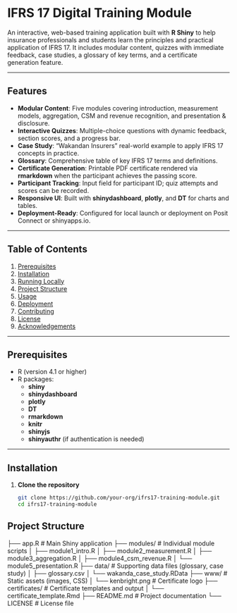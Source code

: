 # IFRS 17 Digital Training Module

An interactive, web-based training application built with **R Shiny** to help insurance professionals and students learn the principles and practical application of IFRS 17. It includes modular content, quizzes with immediate feedback, case studies, a glossary of key terms, and a certificate generation feature.

---

## Features

- **Modular Content**: Five modules covering introduction, measurement models, aggregation, CSM and revenue recognition, and presentation & disclosure.  
- **Interactive Quizzes**: Multiple-choice questions with dynamic feedback, section scores, and a progress bar.  
- **Case Study**: “Wakandan Insurers” real-world example to apply IFRS 17 concepts in practice.  
- **Glossary**: Comprehensive table of key IFRS 17 terms and definitions.  
- **Certificate Generation**: Printable PDF certificate rendered via **rmarkdown** when the participant achieves the passing score.  
- **Participant Tracking**: Input field for participant ID; quiz attempts and scores can be recorded.  
- **Responsive UI**: Built with **shinydashboard**, **plotly**, and **DT** for charts and tables.  
- **Deployment-Ready**: Configured for local launch or deployment on Posit Connect or shinyapps.io.  

---

## Table of Contents

1. [Prerequisites](#prerequisites)  
2. [Installation](#installation)  
3. [Running Locally](#running-locally)  
4. [Project Structure](#project-structure)  
5. [Usage](#usage)  
6. [Deployment](#deployment)  
7. [Contributing](#contributing)  
8. [License](#license)  
9. [Acknowledgements](#acknowledgements)  

---

## Prerequisites

- R (version 4.1 or higher)  
- R packages:  
  - **shiny**  
  - **shinydashboard**  
  - **plotly**  
  - **DT**  
  - **rmarkdown**  
  - **knitr**  
  - **shinyjs**  
  - **shinyauthr** (if authentication is needed)  

---

## Installation

1. **Clone the repository**  
   ```bash
   git clone https://github.com/your-org/ifrs17-training-module.git
   cd ifrs17-training-module

## Project Structure

├── app.R                  # Main Shiny application
├── modules/               # Individual module scripts
│   ├── module1_intro.R
│   ├── module2_measurement.R
│   ├── module3_aggregation.R
│   ├── module4_csm_revenue.R
│   └── module5_presentation.R
├── data/                  # Supporting data files (glossary, case study)
│   ├── glossary.csv
│   └── wakanda_case_study.RData
├── www/                   # Static assets (images, CSS)
│   └── kenbright.png      # Certificate logo
├── certificates/          # Certificate templates and output
│   └── certificate_template.Rmd
├── README.md              # Project documentation
└── LICENSE                # License file
